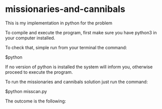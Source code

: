 # missionaries-and-cannibals
This is my implementation in python for the problem

To compile and execute the program, first make sure you have python3 in your computer installed.

To check that, simple run from your terminal the command:

$python

If no version of python is installed the system will inform you, otherwise proceed to execute the program.

To run the missionaries and cannibals solution just run the command:

$python misscan.py

The outcome is the following:


